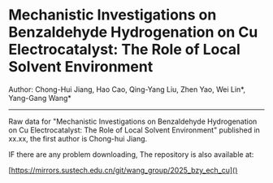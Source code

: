 # Mechanistic Investigations on Benzaldehyde Hydrogenation on Cu Electrocatalyst: The Role of Local Solvent Environment

Author: Chong-Hui Jiang, Hao Cao, Qing-Yang Liu, Zhen Yao, Wei Lin*, Yang-Gang Wang*

---

Raw data for "Mechanistic Investigations on Benzaldehyde Hydrogenation on Cu Electrocatalyst: The Role of Local Solvent Environment" published in xx.xx, the first author is Chong-hui Jiang.

IF there are any problem downloading, The repository is also
available at:

[https://mirrors.sustech.edu.cn/git/wang_group/2025_bzy_ech_cu]()

